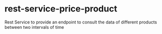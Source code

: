 # rest-service-price-product
Rest Service to provide an endpoint to consult the data of different products between two intervals of time
